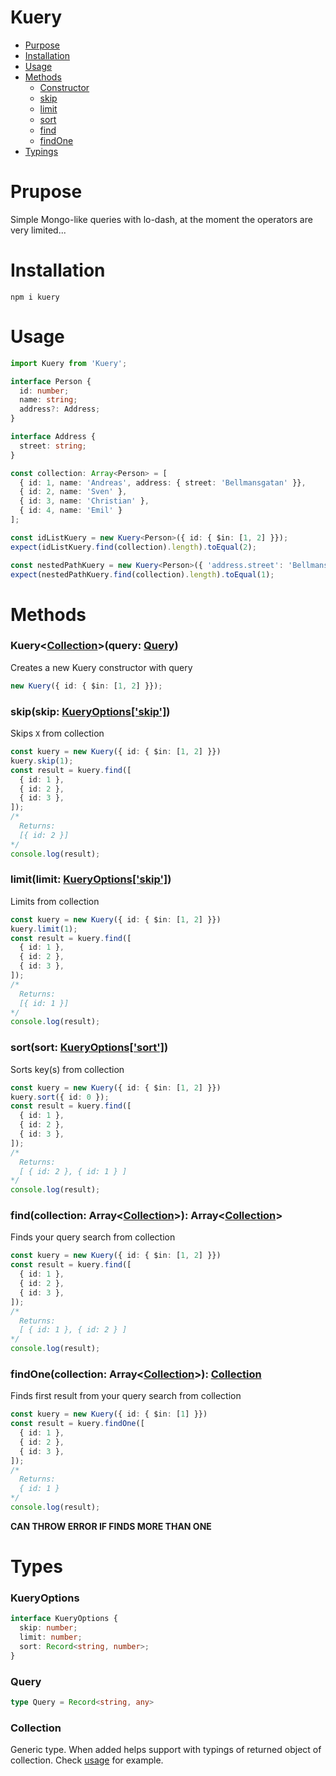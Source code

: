 # Kuery

* [Purpose](#prupose)
* [Installation](#installation)
* [Usage](#usage)
* [Methods](#methods)
  * [Constructor](#kuerytoptions-kueryoptions)
  * [skip](#skipskip-kueryoptionsskipkueryoptions)
  * [limit](#limitlimit-kueryoptionsskipkueryoptions)
  * [sort](#sortsort-kueryoptionssortkueryoptions)
  * [find](#findcollection-arraycollectioncollection-arraycollectioncollection)
  * [findOne](#findonecollection-arraycollectioncollection-collectioncollection)
* [Typings](#types)

# Prupose
Simple Mongo-like queries with lo-dash, at the moment the operators are very limited...

# Installation
```
npm i kuery
```

# Usage
```ts
import Kuery from 'Kuery';

interface Person {
  id: number;
  name: string;
  address?: Address;
}

interface Address {
  street: string;
}

const collection: Array<Person> = [
  { id: 1, name: 'Andreas', address: { street: 'Bellmansgatan' }},
  { id: 2, name: 'Sven' },
  { id: 3, name: 'Christian' },
  { id: 4, name: 'Emil' }
];

const idListKuery = new Kuery<Person>({ id: { $in: [1, 2] }});
expect(idListKuery.find(collection).length).toEqual(2);

const nestedPathKuery = new Kuery<Person>({ 'address.street': 'Bellmansgatan' });
expect(nestedPathKuery.find(collection).length).toEqual(1);
```

# Methods
### Kuery\<[Collection](#collection)\>(query: [Query](#query))
Creates a new Kuery constructor with query
```ts
new Kuery({ id: { $in: [1, 2] }});
```

### skip(skip: [KueryOptions['skip']](#kueryoptions))
Skips `X` from collection
```ts
const kuery = new Kuery({ id: { $in: [1, 2] }})
kuery.skip(1);
const result = kuery.find([
  { id: 1 },
  { id: 2 },
  { id: 3 },
]);
/*
  Returns:
  [{ id: 2 }]
*/
console.log(result);
```

### limit(limit: [KueryOptions['skip']](#kueryoptions))
Limits from collection
```ts
const kuery = new Kuery({ id: { $in: [1, 2] }})
kuery.limit(1);
const result = kuery.find([
  { id: 1 },
  { id: 2 },
  { id: 3 },
]);
/*
  Returns:
  [{ id: 1 }]
*/
console.log(result);
```

### sort(sort: [KueryOptions['sort']](#kueryoptions))
Sorts key(s) from collection
```ts
const kuery = new Kuery({ id: { $in: [1, 2] }})
kuery.sort({ id: 0 });
const result = kuery.find([
  { id: 1 },
  { id: 2 },
  { id: 3 },
]);
/*
  Returns:
  [ { id: 2 }, { id: 1 } ]
*/
console.log(result);
```

### find(collection: Array\<[Collection](#collection)\>): Array\<[Collection](#collection)\>
Finds your query search from collection
```ts
const kuery = new Kuery({ id: { $in: [1, 2] }})
const result = kuery.find([
  { id: 1 },
  { id: 2 },
  { id: 3 },
]);
/*
  Returns:
  [ { id: 1 }, { id: 2 } ]
*/
console.log(result);
```

### findOne(collection: Array\<[Collection](#collection)\>): [Collection](#collection)
Finds first result from your query search from collection
```ts
const kuery = new Kuery({ id: { $in: [1] }})
const result = kuery.findOne([
  { id: 1 },
  { id: 2 },
  { id: 3 },
]);
/*
  Returns:
  { id: 1 }
*/
console.log(result);
```
**CAN THROW ERROR IF FINDS MORE THAN ONE**

# Types

### KueryOptions
```ts
interface KueryOptions {
  skip: number;
  limit: number;
  sort: Record<string, number>;
}
```

### Query
```ts
type Query = Record<string, any>
```

### Collection
Generic type. When added helps support with typings of returned object of collection. Check [usage](#usage) for example.